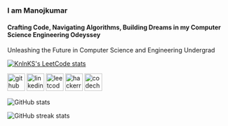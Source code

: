 ### I am Manojkumar
#### Crafting Code, Navigating Algorithms, Building Dreams in my Computer Science Engineering Odeyssey
Unleashing the Future in Computer Science and Engineering Undergrad

[![KnlnKS's LeetCode stats](https://leetcode-stats-six.vercel.app/?username=Manoj_20)](https://github.com/KnlnKS/leetcode-stats)

[<img src='https://cdn.jsdelivr.net/npm/simple-icons@3.0.1/icons/github.svg' alt='github' height='40'>](https://github.com/Manojkumar20-7)  [<img src='https://cdn.jsdelivr.net/npm/simple-icons@3.0.1/icons/linkedin.svg' alt='linkedin' height='40'>](https://www.linkedin.com/in/manojkumar-sk/)  [<img src='https://cdn.jsdelivr.net/npm/simple-icons@3.0.1/icons/leetcode.svg' alt='leetcode' height='40'>](https://www.leetcode.com/Manoj_20)  [<img src='https://cdn.jsdelivr.net/npm/simple-icons@3.0.1/icons/hackerrank.svg' alt='hackerrank' height='40'>](https://www.hackerrank.com/profile/Manoj_20)  [<img src='https://cdn.jsdelivr.net/npm/simple-icons@3.0.1/icons/codechef.svg' alt='codechef' height='40'>](https://www.codechef.com/users/manojkumar2004) 

![GitHub stats](https://github-readme-stats.vercel.app/api?username=Manojkumar20-7&show_icons=true)  

![GitHub streak stats](https://streak-stats.demolab.com/?user=Manojkumar20-7)  

